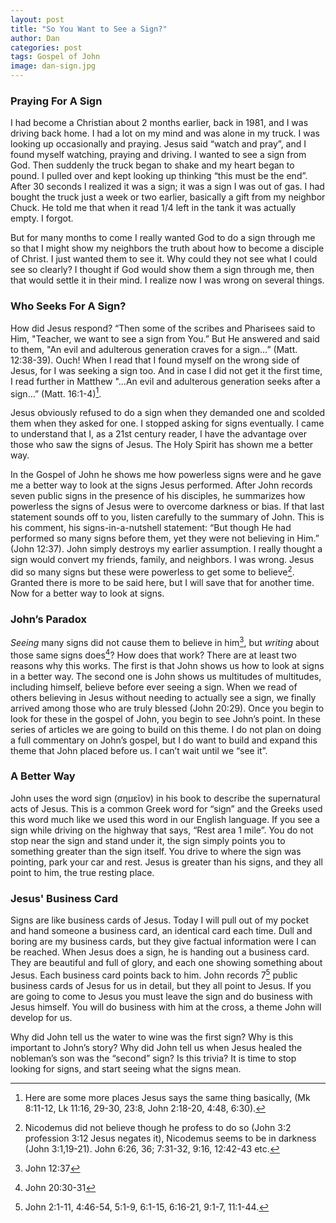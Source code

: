 ```yaml
---
layout: post
title: "So You Want to See a Sign?"
author: Dan
categories: post
tags: Gospel of John
image: dan-sign.jpg
---
```

### Praying For A Sign
I had become a Christian about 2 months earlier, back in 1981, and I was driving back home. I had a lot on my mind and was alone in my truck. I was looking up occasionally and praying. Jesus said “watch and pray”, and I found myself watching, praying and driving. I wanted to see a sign from God. Then suddenly the truck began to shake and my heart began to pound. I pulled over and kept looking up thinking “this must be the end”. After 30 seconds I realized it was a sign; it was a sign I was out of gas. I had bought the truck just a week or two earlier, basically a gift from my neighbor Chuck. He told me that when it read 1/4 left in the tank it was actually empty. I forgot.

But for many months to come I really wanted God to do a sign through me so that I might show my neighbors the truth about how to become a disciple of Christ. I just wanted them to see it. Why could they not see what I could see so clearly? I thought if God would show them a sign through me, then that would settle it in their mind. I realize now I was wrong on several things.

### Who Seeks For A Sign?
How did Jesus respond? “Then some of the scribes and Pharisees said to Him, "Teacher, we want to see a sign from You.” But He answered and said to them, "An evil and adulterous generation craves for a sign…” (Matt. 12:38-39). Ouch! When I read that I found myself on the wrong side of Jesus, for I was seeking a sign too. And in case I did not get it the first time, I read further in Matthew "...An evil and adulterous generation seeks after a sign…” (Matt. 16:1-4)[^10000].

Jesus obviously refused to do a sign when they demanded one and scolded them when they asked for one. I stopped asking for signs eventually. I came to understand that I, as a 21st century reader, I have the advantage over those who saw the signs of Jesus. The Holy Spirit has shown me a better way.

In the Gospel of John he shows me how powerless signs were and he gave me a better way to look at the signs Jesus performed. After John records seven public signs in the presence of his disciples, he summarizes how powerless the signs of Jesus were to overcome darkness or bias. If that last statement sounds off to you, listen carefully to the summary of John. This is his comment, his signs-in-a-nutshell statement: “But though He had performed so many signs before them, yet they were not believing in Him.” (John 12:37). John simply destroys my earlier assumption. I really thought a sign would convert my friends, family, and neighbors. I was wrong. Jesus did so many signs but these were powerless to get some to believe[^2]. Granted there is more to be said here, but I will save that for another time. Now for a better way to look at signs.

### John’s Paradox
 _Seeing_ many signs did not cause them to believe in him[^3], but _writing_ about those same signs does[^4]? How does that work? There are at least two reasons why this works. The first is that John shows us how to look at signs in a better way. The second one is John shows us multitudes of multitudes, including himself, believe before ever seeing a sign. When we read of others believing in Jesus without needing to actually see a sign, we finally arrived among those who are truly blessed (John 20:29). Once you begin to look for these in the gospel of John, you begin to see John’s point. In these series of articles we are going to build on this theme. I do not plan on doing a full commentary on John’s gospel, but I do want to build and expand this theme that John placed before us. I can’t wait until we “see it”.
    
### A Better Way
 John uses the word sign (σημεῖον) in his book to describe the supernatural acts of Jesus. This is a common Greek word for “sign” and the Greeks used this word much like we used this word in our English language. If you see a sign while driving on the highway that says, “Rest area 1 mile”. You do not stop near the sign and stand under it, the sign simply points you to something greater than the sign itself. You drive to where the sign was pointing, park your car and rest. Jesus is greater than his signs, and they all point to him, the true resting place.
    
### Jesus' Business Card
Signs are like business cards of Jesus. Today I will pull out of my pocket and hand someone a business card, an identical card each time. Dull and boring are my business cards, but they give factual information were I can be reached. When Jesus does a sign, he is handing out a business card. They are beautiful and full of glory, and each one showing something about Jesus. Each business card points back to him. John records 7[^5] public business cards of Jesus for us in detail, but they all point to Jesus. If you are going to come to Jesus you must leave the sign and do business with Jesus himself. You will do business with him at the cross, a theme John will develop for us.

Why did John tell us the water to wine was the first sign? Why is this important to John’s story? Why did John tell us when Jesus healed the nobleman’s son was the “second” sign? Is this trivia? It is time to stop looking for signs, and start seeing what the signs mean.
    

[^10000]: Here are some more places Jesus says the same thing basically, (Mk 8:11-12, Lk 11:16, 29-30, 23:8, John 2:18-20, 4:48, 6:30).
[^2]: Nicodemus did not believe though he profess to do so (John 3:2 profession 3:12 Jesus negates it), Nicodemus seems to be in darkness (John 3:1,19-21). John 6:26, 36; 7:31-32, 9:16, 12:42-43 etc.
[^3]: John 12:37
[^4]: John 20:30-31
[^5]: John 2:1-11, 4:46-54, 5:1-9, 6:1-15, 6:16-21, 9:1-7, 11:1-44.